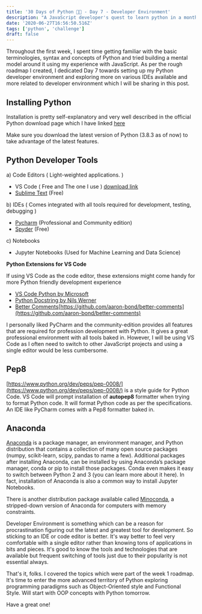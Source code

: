 ```yaml
---
title: '30 Days of Python 👨‍💻 - Day 7 - Developer Environment'
description: "A JavaScript developer's quest to learn python in a month."
date: '2020-06-27T16:56:50.516Z'
tags: ['python', 'challenge']
draft: false
---
```

Throughout the first week, I spent time getting familiar with the basic terminologies, syntax and concepts of Python and tried building a mental model around it using my experience with JavaScript. As per the rough roadmap I created, I dedicated Day 7 towards setting up my Python developer environment and exploring more on various IDEs available and more related to developer environment which I will be sharing in this post.

## Installing Python

Installation is pretty self-explanatory and very well described in the official Python download page which I have linked [here](https://www.python.org/downloads/)

Make sure you download the latest version of Python (3.8.3 as of now) to take advantage of the latest features. 

## Python Developer Tools

a) Code Editors ( Light-weighted applications. )

- VS Code ( Free and The one I use )  [download link](https://code.visualstudio.com/)
- [Sublime Text](https://www.sublimetext.com/) (Free)

b) IDEs ( Comes integrated with all tools required for development, testing, debugging )

- [Pycharm](https://www.jetbrains.com/pycharm/) (Professional and Community edition)
- [Spyder](https://www.spyder-ide.org/) (Free)

c) Notebooks

- Jupyter Notebooks (Used for Machine Learning and Data Science)

**Python Extensions for VS Code**

If using VS Code as the code editor, these extensions might come handy for more Python friendly development experience

- [VS Code Python by Microsoft](https://github.com/Microsoft/vscode-python)
- [Python Docstring by Nils Werner](https://github.com/NilsJPWerner/autoDocstring)
- [Better Comments](https://github.com/formulahendry/vscode-code-runner)[https://github.com/aaron-bond/better-comments](https://github.com/aaron-bond/better-comments)

I personally liked PyCharm and the community-edition provides all features that are required for profession development with Python. It gives a great professional environment with all tools baked in. However, I will be using VS Code as I often need to switch to other JavaScript projects and using a single editor would be less cumbersome. 

## Pep8

[https://www.python.org/dev/peps/pep-0008/](https://www.python.org/dev/peps/pep-0008/) is a style guide for Python Code. VS Code will prompt installation of **autopep8** formatter when trying to format Python code. It will format Python code as per the specifications. An IDE like PyCharm comes with a Pep8 formatter baked in.

## Anaconda

[Anaconda](https://www.anaconda.com/products/individual) is a package manager, an environment manager, and Python distribution that contains a collection of many open source packages (numpy, scikit-learn, scipy, pandas to name a few). Additional packages after installing Anaconda, can be installed by using Anaconda’s package manager, conda or pip to install those packages.  Conda even makes it easy to switch between Python 2 and 3 (you can learn more about it here). In fact, installation of Anaconda is also a common way to install Jupyter Notebooks.

There is another distribution package available called [Minoconda](https://docs.conda.io/en/latest/miniconda.html), a stripped-down version of Anaconda for computers with memory constraints.

Developer Environment is something which can be a reason for procrastination figuring out the latest and greatest tool for development. So sticking to an IDE or code editor is better. It's way better to feel very comfortable with a single editor rather than knowing tons of applications in bits and pieces. It's good to know the tools and technologies that are available but frequent switching of tools just due to their popularity is not essential always. 

That's it, folks. I covered the topics which were part of the week 1 roadmap. It's time to enter the more advanced territory of Python exploring programming paradigms such as Object-Oriented style and Functional Style. Will start with OOP concepts with Python tomorrow.

Have a great one!